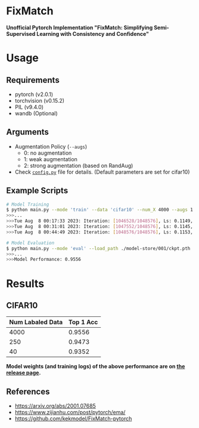 FixMatch
==

**Unofficial Pytorch Implementation "FixMatch: Simplifying Semi-Supervised Learning with Consistency and Confidence"**

# Usage
## Requirements
* pytorch (v2.0.1)
* torchvision (v0.15.2)
* PIL (v9.4.0)
* wandb (Optional)

## Arguments
* Augmentation Policy (`--augs`)
  - 0: no augmentation
  - 1: weak augmentation
  - 2: strong augmentation (based on RandAug)
* Check [`config.py`](./config.py) file for details. (Default parameters are set for cifar10)

## Example Scripts
```bash
# Model Training
$ python main.py --mode 'train' --data 'cifar10' --num_X 4000 --augs 1 2  --nesterov --amp --include_x_in_u --save_path ./model-store/001
>>>...
>>>Tue Aug  8 00:17:33 2023: Iteration: [1046528/1048576], Ls: 0.1149, Lu: 0.1146, Mask: 0.9892, Accuracy(train/test): [1.0000/0.9554]
>>>Tue Aug  8 00:31:01 2023: Iteration: [1047552/1048576], Ls: 0.1145, Lu: 0.1142, Mask: 0.9897, Accuracy(train/test): [0.9999/0.9556]
>>>Tue Aug  8 00:44:49 2023: Iteration: [1048576/1048576], Ls: 0.1153, Lu: 0.1149, Mask: 0.9897, Accuracy(train/test): [0.9999/0.9556]

# Model Evaluation
$ python main.py --mode 'eval' --load_path ./model-store/001/ckpt.pth
>>>...
>>>Model Performance: 0.9556
```

# Results

## CIFAR10
| Num Labaled Data | Top 1 Acc |
| --- | --- | 
| 4000 | 0.9556 | 
| 250 | 0.9473 |
| 40 | 0.9352 |

**Model weights (and training logs) of the above performance are on [the release page](https://github.com/tyui592/pytorch_FixMatch/releases/tag/v0.1).**

## References
- https://arxiv.org/abs/2001.07685
- https://www.zijianhu.com/post/pytorch/ema/
- https://github.com/kekmodel/FixMatch-pytorch
